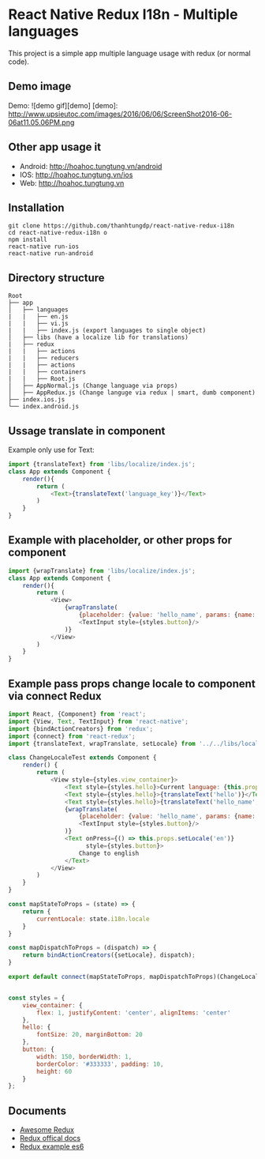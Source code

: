 
# React Native Redux I18n - Multiple languages
This project is a simple app multiple language usage with redux (or normal code).

## Demo image
Demo:
![demo gif][demo]
[demo]: http://www.upsieutoc.com/images/2016/06/06/ScreenShot2016-06-06at11.05.06PM.png

## Other app usage it
* Android: http://hoahoc.tungtung.vn/android
* IOS: http://hoahoc.tungtung.vn/ios
* Web: http://hoahoc.tungtung.vn

## Installation
``` code
git clone https://github.com/thanhtungdp/react-native-redux-i18n
cd react-native-redux-i18n o
npm install
react-native run-ios
react-native run-android
```

## Directory structure
```
Root
├── app
│   ├── languages
|	|	├── en.js
|	|	├── vi.js
|	|	├── index.js (export languages to single object)
│   ├── libs (have a localize lib for translations)
|	├── redux
|	|	├── actions
|	|	├── reducers
|	|	├── actions
|	|	├── containers
|	|	├── Root.js
│   ├── AppNormal.js (Change language via props)
│   ├── AppRedux.js (Change languge via redux | smart, dumb component)
├── index.ios.js
└── index.android.js
```

## Ussage translate in component
Example only use for Text:
``` javascript
import {translateText} from 'libs/localize/index.js';
class App extends Component {
    render(){
        return (
            <Text>{translateText('language_key')}</Text>
        )
    }
}
```

## Example with placeholder, or other props for component
``` javascript
import {wrapTranslate} from 'libs/localize/index.js';
class App extends Component {
    render(){
        return (
            <View>
                {wrapTranslate(
                    {placeholder: {value: 'hello_name', params: {name: 'Tung'}}},
                    <TextInput style={styles.button}/>
                )}
            </View>
        )
    }
}
```

## Example pass props change locale to component via connect Redux
```javascript
import React, {Component} from 'react';
import {View, Text, TextInput} from 'react-native';
import {bindActionCreators} from 'redux';
import {connect} from 'react-redux';
import {translateText, wrapTranslate, setLocale} from '../../libs/localize/index';

class ChangeLocaleTest extends Component {
    render() {
        return (
            <View style={styles.view_container}>
                <Text style={styles.hello}>Current language: {this.props.currentLocale}</Text>
                <Text style={styles.hello}>{translateText('hello')}</Text>
                <Text style={styles.hello}>{translateText('hello_name', {name: 'Tung'})}</Text>
                {wrapTranslate(
                    {placeholder: {value: 'hello_name', params: {name: 'Tung'}}},
                    <TextInput style={styles.button}/>
                )}
                <Text onPress={() => this.props.setLocale('en')}
                      style={styles.button}>
                    Change to english
                </Text>
            </View>
        )
    }
}

const mapStateToProps = (state) => {
    return {
        currentLocale: state.i18n.locale
    }
}

const mapDispatchToProps = (dispatch) => {
    return bindActionCreators({setLocale}, dispatch);
}

export default connect(mapStateToProps, mapDispatchToProps)(ChangeLocaleTest);


const styles = {
    view_container: {
        flex: 1, justifyContent: 'center', alignItems: 'center'
    },
    hello: {
        fontSize: 20, marginBottom: 20
    },
    button: {
        width: 150, borderWidth: 1,
        borderColor: '#333333', padding: 10,
        height: 60
    }
};

```

## Documents
* [Awesome Redux](https://github.com/xgrommx/awesome-redux)
* [Redux offical docs](http://redux.js.org/)
* [Redux example es6](https://github.com/yildizberkay/redux-example)